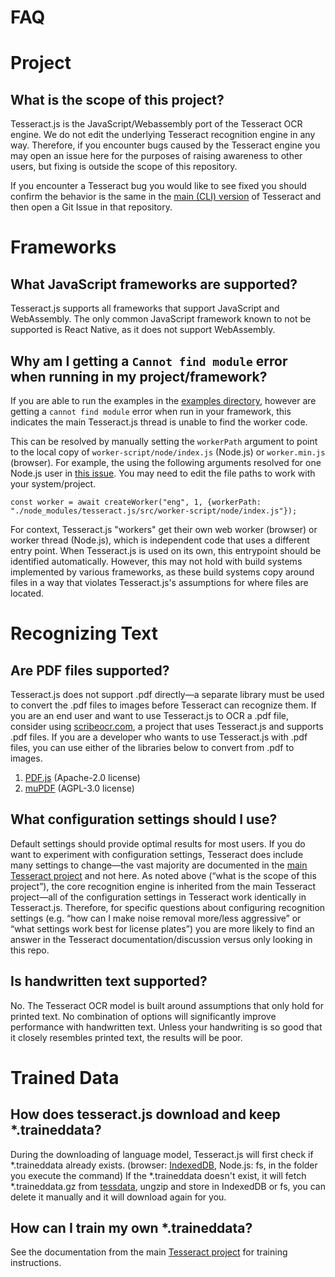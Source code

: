 FAQ
===

# Project
## What is the scope of this project? 
Tesseract.js is the JavaScript/Webassembly port of the Tesseract OCR engine.  We do not edit the underlying Tesseract recognition engine in any way.  Therefore, if you encounter bugs caused by the Tesseract engine you may open an issue here for the purposes of raising awareness to other users, but fixing is outside the scope of this repository. 

If you encounter a Tesseract bug you would like to see fixed you should confirm the behavior is the same in the [main (CLI) version](https://github.com/tesseract-ocr/tesseract) of Tesseract and then open a Git Issue in that repository.    

# Frameworks

## What JavaScript frameworks are supported?
Tesseract.js supports all frameworks that support JavaScript and WebAssembly.  The only common JavaScript framework known to not be supported is React Native, as it does not support WebAssembly.
## Why am I getting a `Cannot find module` error when running in my project/framework? 
If you are able to run the examples in the [examples directory](https://github.com/naptha/tesseract.js/tree/master/examples), however are getting a `cannot find module` error when run in your framework, this indicates the main Tesseract.js thread is unable to find the worker code.  

This can be resolved by manually setting the `workerPath` argument to point to the local copy of `worker-script/node/index.js` (Node.js) or `worker.min.js` (browser).  For example, the using the following arguments resolved for one Node.js user in [this issue](https://github.com/naptha/tesseract.js/issues/868#issuecomment-1879235802).  You may need to edit the file paths to work with your system/project.

```
const worker = await createWorker("eng", 1, {workerPath: "./node_modules/tesseract.js/src/worker-script/node/index.js"});
```

For context, Tesseract.js "workers" get their own web worker (browser) or worker thread (Node.js), which is independent code that uses a different entry point. When Tesseract.js is used on its own, this entrypoint should be identified automatically. However, this may not hold with build systems implemented by various frameworks, as these build systems copy around files in a way that violates Tesseract.js's assumptions for where files are located.

# Recognizing Text
## Are PDF files supported? 
Tesseract.js does not support .pdf directly—a separate library must be used to convert the .pdf files to images before Tesseract can recognize them.  If you are an end user and want to use Tesseract.js to OCR a .pdf file, consider using [scribeocr.com](https://scribeocr.com/), a project that uses Tesseract.js and supports .pdf files.  If you are a developer who wants to use Tesseract.js with .pdf files, you can use either of the libraries below to convert from .pdf to images. 
1. [PDF.js](https://github.com/mozilla/pdf.js/) (Apache-2.0 license)
2. [muPDF](https://github.com/ArtifexSoftware/mupdf) (AGPL-3.0 license)

## What configuration settings should I use? 
Default settings should provide optimal results for most users.  If you do want to experiment with configuration settings, Tesseract does include many settings to change—the vast majority are documented in the [main Tesseract project](https://github.com/tesseract-ocr/tesseract) and not here.  As noted above (“what is the scope of this project”), the core recognition engine is inherited from the main Tesseract project—all of the configuration settings in Tesseract work identically in Tesseract.js.  Therefore, for specific questions about configuring recognition settings (e.g. “how can I make noise removal more/less aggressive” or “what settings work best for license plates”) you are more likely to find an answer in the Tesseract documentation/discussion versus only looking in this repo.  

## Is handwritten text supported? 
No.  The Tesseract OCR model is built around assumptions that only hold for printed text.  No combination of options will significantly improve performance with handwritten text.  Unless your handwriting is so good that it closely resembles printed text, the results will be poor.

# Trained Data
## How does tesseract.js download and keep \*.traineddata?

During the downloading of language model, Tesseract.js will first check if \*.traineddata already exists. (browser: [IndexedDB](https://developer.mozilla.org/en-US/docs/Web/API/IndexedDB_API), Node.js: fs, in the folder you execute the command) If the \*.traineddata doesn't exist, it will fetch \*.traineddata.gz from [tessdata](https://github.com/naptha/tessdata), ungzip and store in IndexedDB or fs, you can delete it manually and it will download again for you.

## How can I train my own \*.traineddata?

See the documentation from the main [Tesseract project](https://tesseract-ocr.github.io/tessdoc/) for training instructions. 

